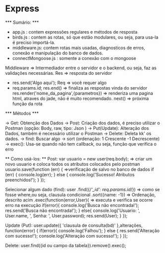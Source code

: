 # Express
*** Sumário: ***
- app.js : contem expressões regulares e métodos de resposta
- birds.js : contem as rotas, só que estão modulares, ou seja, para usa-la é preciso importá-la.
- middleware.js: contem rotas mais usadas, diagnosticos de erros, conexão e manipulação do banco de dados.
- connectMongoose.js : somente a conexão com o mongoose


Middleware =>  Intermediador entre o servidor e o backend, ou seja, faz as validações necessárias.
Res => resposta do servidor
  - res.send('Algo aqui');
Req => você requer algo
  - req.params.id;
res.end() => finaliza as respostas vinda do servidor
res.render('nome_da_pagina',{parametros}) => renderiza uma pagina html, atraves do jade, não é muito recomendado.
next() => próxima função da rota

*** Métodos ***

-> Get: Obtenção dos Dados
-> Post: Criação dos dados, é preciso utilizar o Postman (opção: Body, raw, tipo: Json )
-> Put(Update): Alteração dos Dados, também é necessário utilizar o Postman
-> Delete: Deleta kk' os dados.
-> find: Buscar algo
  -> sort (ordenação: 1 Crescente -1 Decrescente)
  -> exec(): Usa-se quando não tem callback, ou seja, função que verifica o erro

** Como usá-los: **
Post:
      var usuario = new user(req.body); => criar um novo usuario e coloca todos os atributos colocados pelo postman
      usuario.save(function (err) { =>verificação de salvo no banco de dados
      if (err) {
        console.log(err);
      } else {
        console.log('Sucesso! Atributos preenchidos!');
        }
      });

Selecionar algum dado (find):
      user
      .find({/*'_id': req.params.id*/})  => como se fosse where,ou seja, clausula condicional
      .sort({name: -1}) => Ordenação, descrito acim
      .exec(function(error,User){ => executa e verifica se ocorre erro na execução
        if(error){
          console.log('Busca não encontrada!');
          res.send('Busca não encontrada!');
        } else{
            console.log('Usuario: ', User.name, ', Senha: ', User.password);
            res.send(User);
          }
        });

Update (Put):
      user.update({ 'clausula de consulta(bd)' },alterações, function(error) {
      if(error){
        console.log('Falhou');
      } else {
          res.send('Alteração com sucesso!');
          console.log('Alteração com sucesso!');
        }
      });

Delete:
      user.find({id ou campo da tabela}).remove().exec();
